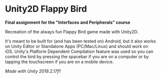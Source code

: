 # Unity2D Flappy Bird

**Final assignment for the "Interfaces and Peripherals" course**

Recreation of the always fun Flappy Bird game made with Unity2D.

It's meant to be built for (and has been tested on) Android, but it also works on Unity Editor or Standalone Apps (PC/Mac/Linux) and should work on iOS. Unity's Platform Dependent Compilation feature was used so you can control the bird by pressing the spacebar if you are on a computer or by tapping the touchscreen if you are on a mobile device.

*_Made with Unity 2019.2.17f1_*
